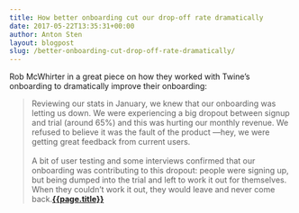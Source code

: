 ```yaml
---
title: How better onboarding cut our drop-off rate dramatically
date: 2017-05-22T13:35:31+00:00
author: Anton Sten
layout: blogpost
slug: /better-onboarding-cut-drop-off-rate-dramatically/
---
```

Rob McWhirter in a great piece on how they worked with Twine’s onboarding to dramatically improve their onboarding:

>Reviewing our stats in January, we knew that our onboarding was letting us down. We were experiencing a big dropout between signup and trial (around 65%) and this was hurting our monthly revenue. We refused to believe it was the fault of the product —hey, we were getting great feedback from current users.<br /><br />A bit of user testing and some interviews confirmed that our onboarding was contributing to this dropout: people were signing up, but being dumped into the trial and left to work it out for themselves. When they couldn’t work it out, they would leave and never come back.**[{{page.title}}](https://blog.prototypr.io/ux-writing-how-better-onboarding-cut-our-drop-off-rate-by-45-44e1da0e4d9)**
